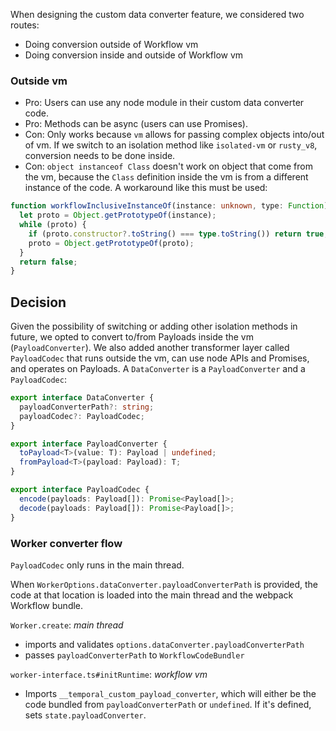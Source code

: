 When designing the custom data converter feature, we considered two routes:

- Doing conversion outside of Workflow vm
- Doing conversion inside and outside of Workflow vm

### Outside vm

- Pro: Users can use any node module in their custom data converter code.
- Pro: Methods can be async (users can use Promises).
- Con: Only works because `vm` allows for passing complex objects into/out of vm. If we switch to an isolation method like `isolated-vm` or `rusty_v8`, conversion needs to be done inside.
- Con: `object instanceof Class` doesn't work on object that come from the vm, because the `Class` definition inside the vm is from a different instance of the code. A workaround like this must be used:

```ts
function workflowInclusiveInstanceOf(instance: unknown, type: Function): boolean {
  let proto = Object.getPrototypeOf(instance);
  while (proto) {
    if (proto.constructor?.toString() === type.toString()) return true;
    proto = Object.getPrototypeOf(proto);
  }
  return false;
}
```

## Decision

Given the possibility of switching or adding other isolation methods in future, we opted to convert to/from Payloads inside the vm (`PayloadConverter`). We also added another transformer layer called `PayloadCodec` that runs outside the vm, can use node APIs and Promises, and operates on Payloads. A `DataConverter` is a `PayloadConverter` and a `PayloadCodec`:

```ts
export interface DataConverter {
  payloadConverterPath?: string;
  payloadCodec?: PayloadCodec;
}

export interface PayloadConverter {
  toPayload<T>(value: T): Payload | undefined;
  fromPayload<T>(payload: Payload): T;
}

export interface PayloadCodec {
  encode(payloads: Payload[]): Promise<Payload[]>;
  decode(payloads: Payload[]): Promise<Payload[]>;
}
```

### Worker converter flow

`PayloadCodec` only runs in the main thread.

When `WorkerOptions.dataConverter.payloadConverterPath` is provided, the code at that location is loaded into the main thread and the webpack Workflow bundle.

`Worker.create`:
_main thread_

- imports and validates `options.dataConverter.payloadConverterPath`
- passes `payloadConverterPath` to `WorkflowCodeBundler`

`worker-interface.ts#initRuntime`:
_workflow vm_

- Imports `__temporal_custom_payload_converter`, which will either be the code bundled from `payloadConverterPath` or `undefined`. If it's defined, sets `state.payloadConverter`.
